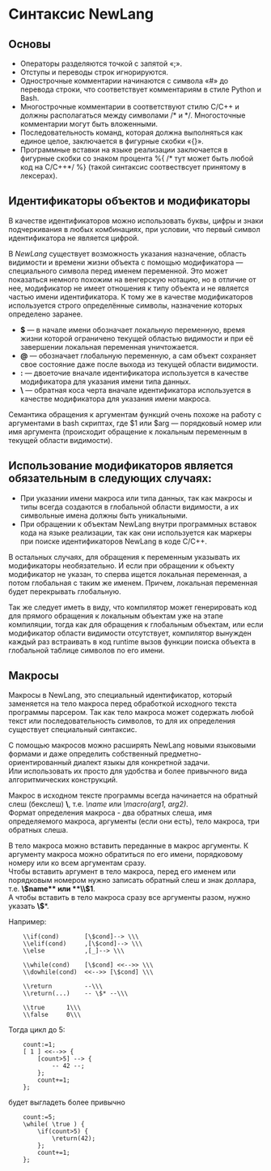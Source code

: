 # Синтаксис NewLang

## Основы
- Операторы разделяются точкой с запятой «;».
- Отступы и переводы строк игнорируются.
- Однострочные комментарии начинаются с символа «#» до перевода строки, что соответствует комментариям в стиле Python и Bash.
- Многострочные комментарии в соответствуют стилю С/С++ и должны располагаться между символами /* и */. Многосточные комментарии могут быть вложенными.
- Последовательность команд, которая должна выполняться как единое целое, заключается в фигурные скобки «{}».
- Программные вставки на языке реализации заключается в фигурные скобки со знаком процента %{ /* тут может быть любой код на C/C++*/ %} (такой синтаксис соотвествсует принятому в лексерах).


## Идентификаторы объектов и модификаторы

В качестве идентификаторов можно использовать буквы, цифры и знаки подчеркивания в любых комбинациях, при условии, что первый символ идентификатора не является цифрой.

В *NewLang* существует возможность указания назначение, область видимости и времени жизни объекта с помощью модификатора — специального символа перед именем переменной. Это может показаться немного похожим на венгерскую нотацию, но в отличие от нее, модификатор не имеет отношения к типу объекта и не является частью имени идентификатора. К тому же в качестве модификаторов используется строго определённые символы, назначение которых определено заранее.

- **$** — в начале имени обозначает локальную переменную, время жизни которой ограничено текущей областью видимости и при её завершении локальная переменная уничтожается.
- **@** — обозначает глобальную переменную, а сам объект сохраняет свое состояние даже после выхода из текущей области видимости.
- **:** — двоеточие вначале идентификатора используется в качестве модификатора для указания имени типа данных.
- **\\** — обратная коса черта вначале идентификатора используется в качестве модификатора для указания имени макроса.

Семантика обращения к аргументам функций очень похоже на работу с аргументами в bash скриптах, где $1 или $arg — порядковый номер или имя аргумента (происходит обращение к локальным переменным в текущей области видимости).


## Использование модификаторов является обязательным в следующих случаях:

- При указании имени макроса или типа данных, так как макросы и типы всегда создаются в глобальной области видимости, а их символьные имена должны быть уникальными.
- При обращении к объектам NewLang внутри программных вставок кода на языке реализации, так как они используется как маркеры при поиске идентификаторов NewLang в коде С/С++.

В остальных случаях, для обращения к переменным указывать их модификаторы необязательно. И если при обращении к объекту модификатор не указан, то сперва ищется локальная переменная, а потом глобальная с таким же именем. Причем, локальная переменная будет перекрывать глобальную.

Так же следует иметь в виду, что компилятор может генерировать код для прямого обращения к локальным объектам уже на этапе компиляции, тогда как для обращения к глобальным объектам, или если модификатор области видимости отсутствует, компилятор вынужден каждый раз встраивать в код runtime вызов функции поиска объекта в глобальной таблице символов по его имени.

## Макросы

Макросы в NewLang, это специальный идентификатор, который заменяется на тело макроса перед обработкой исходного текста программы парсером. Так как тело макроса может содержать любой текст или последовательность символов, то для их определения существует специальный синтаксис. 

С помощью макросов можно расширять NewLang новыми языковыми формами и даже определить собственный предметно-ориентированный диалект языкы для конкретной задачи.  
Или использовать их просто для удобства и более привычного вида алгоритмических конструкций.

Макрос в исходном тексте программы всегда начинается на обратный слеш (бекслеш) **\\**, т.е. *\name* или *\macro(arg1, arg2)*.  
Формат определения макроса - два обратных слеша, имя определяемого макроса, аргументы (если они есть), тело макроса, три обратных слеша.  

В тело макроса можно вставить переданные в макрос аргументы. К аргументу макроса можно обратиться по его имени, порядковому номеру или ко всем аргументам сразу.  
Чтобы вставить аргумент в тело макроса, перед его именем или порядковым номером нужно записать обратный слеш и знак доллара, т.е. **\\$name** или **\\$1**.  
А чтобы вставить в тело макроса сразу все аргументы разом, нужно указать **\\$***.

Например:
```
    \\if(cond)       [\$cond]--> \\\
    \\elif(cond)     ,[\$cond]--> \\\
    \\else           ,[_]--> \\\

    \\while(cond)    [\$cond] <<-->> \\\
    \\dowhile(cond)  <<-->> [\$cond] \\\

    \\return         --\\\
    \\return(...)    -- \$* --\\\

    \\true      1\\\
    \\false     0\\\
```

Тогда цикл до 5:
```
    count:=1;
    [ 1 ] <<-->> {
        [count>5] --> {
            -- 42 --;
        };
        count+=1;
    };
```

будет выгладеть более привычно
```
    count:=5;
    \while( \true ) {
        \if(count>5) {
            \return(42);
        };
        count+=1;
    };
```